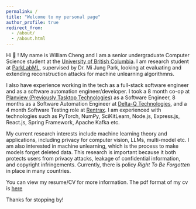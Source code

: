 ```yaml
---
permalink: /
title: "Welcome to my personal page"
author_profile: true
redirect_from: 
  - /about/
  - /about.html
---
```


Hi :wave: ! My name is William Cheng and I am a senior undergraduate Computer Science student at the [University of British Columbia](https://www.ubc.ca/). I am research student at [ParkLabML](https://parklabml.github.io/), supervised by Dr. Mi Jung Park, looking at evaluating and extending reconstruction attacks for machine unlearning algorithmns.

I also have experience working in the tech as a full-stack software engineer and as a software automation engineer/developer. I took a 8 month co-op at [Planview (Previously Tasktop Technologies)](https://www.planview.com/) as a Software Engineer, 8 months as a Software Automation Engineer at [Delta-Q Technologies](https://delta-q.com/), and a 4 month Software Testing role at [Rentrax](https://rentrax.com/). I am experienced with technologies such as PyTorch, NumPy, SciKitLearn, Node.js, Express.js, React.js, Spring Framework, Apache Kafka etc.

My current research interests include machine learning theory and applications, including privacy for computer vision, LLMs, multi-model etc. I am also interested in machine unlearning, which is the process to make models forget deleted data. This research is important because it both protects users from privacy attacks, leakage of confidential information, and copyright infringements. Currently, there is policy _Right To Be Forgotten_ in place in many countries.

You can view my resume/CV for more information.
The pdf format of my cv is [here](https://whalebeavercat.github.io/files/wc_cv.pdf)

Thanks for stopping by!